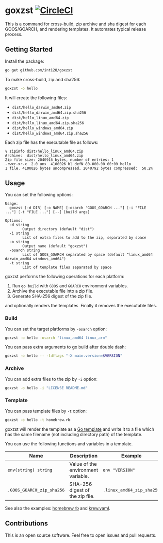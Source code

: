 # goxzst [![CircleCI](https://circleci.com/gh/int128/goxzst.svg?style=shield)](https://circleci.com/gh/int128/goxzst)

This is a command for cross-build, zip archive and sha digest for each GOOS/GOARCH, and rendering templates.
It automates typical release process.


## Getting Started

Install the package:

```sh
go get github.com/int128/goxzst
```

To make cross-build, zip and sha256:

```sh
goxzst -o hello
```

It will create the following files:

- `dist/hello_darwin_amd64.zip`
- `dist/hello_darwin_amd64.zip.sha256`
- `dist/hello_linux_amd64.zip`
- `dist/hello_linux_amd64.zip.sha256`
- `dist/hello_windows_amd64.zip`
- `dist/hello_windows_amd64.zip.sha256`

Each zip file has the executable file as follows:

```
% zipinfo dist/hello_linux_amd64.zip
Archive:  dist/hello_linux_amd64.zip
Zip file size: 2040916 bytes, number of entries: 1
-rwxr-xr-x  2.0 unx  4100026 bl defN 80-000-00 00:00 hello
1 file, 4100026 bytes uncompressed, 2040792 bytes compressed:  50.2%
```


## Usage

You can set the following options:

```
Usage:
  goxzst [-d DIR] [-o NAME] [-osarch "GOOS_GOARCH ..."] [-i "FILE ..."] [-t "FILE ..."] [--] [build args]

Options:
  -d string
    	Output directory (default "dist")
  -i string
    	List of extra files to add to the zip, separated by space
  -o string
    	Output name (default "goxzst")
  -osarch string
    	List of GOOS_GOARCH separated by space (default "linux_amd64 darwin_amd64 windows_amd64")
  -t string
    	List of template files separated by space
```

goxzst performs the following operations for each platform:

1. Run `go build` with `GOOS` and `GOARCH` environment variables.
1. Archive the executable file into a zip file.
1. Generate SHA-256 digest of the zip file.

and optionally renders the templates.
Finally it removes the executable files.

### Build

You can set the target platforms by `-osarch` option:

```sh
goxzst -o hello -osarch "linux_amd64 linux_arm"
```

You can pass extra arguments to go build after double dash:

```sh
goxzst -o hello -- -ldflags "-X main.version=$VERSION"
```

### Archive

You can add extra files to the zip by `-i` option:

```sh
goxzst -o hello -i "LICENSE README.md"
```

### Template

You can pass template files by `-t` option:

```sh
goxzst -o hello -t homebrew.rb
```

goxzst will render the template as a [Go template](https://golang.org/pkg/text/template/)
and write it to a file which has the same filename (not including directory path) of the template.

You can use the following functions and variables in a template.

Name | Description | Example
-----|-------------|--------
`env(string) string`        | Value of the environment variable. | `env "VERSION"`
`.GOOS_GOARCH_zip_sha256`   | SHA-256 digest of the zip file.    | `.linux_amd64_zip_sha256`

See also the examples: [homebrew.rb](usecases/testdata/homebrew.rb) and [krew.yaml](usecases/testdata/krew.yaml).


## Contributions

This is an open source software.
Feel free to open issues and pull requests.
